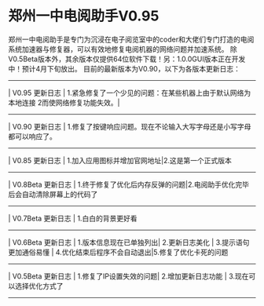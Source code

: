 # 郑州一中电阅助手V0.95
郑州一中电阅助手是专门为沉浸在电子阅览室中的coder和大佬们专门打造的电阅系统加速器与修复器，可以有效地修复电阅机器的网络问题并加速系统。
除V0.5Beta版本外，其余版本仅提供64位软件下载！另：1.0.0GUI版本正在开发中！预计4月下旬放出。
目前的最新版本为V0.90，以下为各版本更新日志：
__________________________
|    V0.95 更新日志    |
1.紧急修复了一个少见的问题：在某些机器上由于默认网络为本地连接 2而使网络修复功能失效。|
__________________________
|    V0.90 更新日志    |
1.修复了按键响应问题。现在不论输入大写字母还是小写字母都可以响应了。
__________________________
|    V0.85 更新日志    |
1.加入应用图标并增加官网地址|2.这是第一个正式版本      
__________________________
|   V0.8Beta 更新日志    |
1.终于修复了优化后内存反弹的问题|2.电阅助手优化完毕后会自动清除屏幕上的代码了   
__________________________
|   V0.7Beta 更新日志    |
   1.白白的背景更好看   
__________________________
|   V0.6Beta 更新日志    |
1.版本信息现在已单独列出|
     2.更新日志美化     |
 3.提示语句更加通俗易懂 |
 4.优化结束后程序不会自动退出|5.修复了优化卡死的问题 
__________________________
|   V0.5Beta 更新日志    |
1.修复了IP设置失效的问题|
   2.增加更新日志功能   |
3.现在可以选择优化方式了
__________________________
